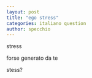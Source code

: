 ```yaml
---
layout: post
title: "ego stress"
categories: italiano question
author: specchio
---
```


stress 

forse generato da te 

stess?
